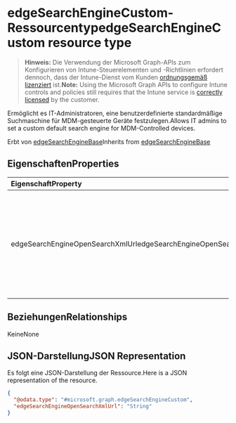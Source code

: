 # <a name="edgesearchenginecustom-resource-type"></a><span data-ttu-id="435a0-101">edgeSearchEngineCustom-Ressourcentyp</span><span class="sxs-lookup"><span data-stu-id="435a0-101">edgeSearchEngineCustom resource type</span></span>

> <span data-ttu-id="435a0-102">**Hinweis:** Die Verwendung der Microsoft Graph-APIs zum Konfigurieren von Intune-Steuerelementen und -Richtlinien erfordert dennoch, dass der Intune-Dienst vom Kunden [ordnungsgemäß lizenziert](https://go.microsoft.com/fwlink/?linkid=839381) ist.</span><span class="sxs-lookup"><span data-stu-id="435a0-102">**Note:** Using the Microsoft Graph APIs to configure Intune controls and policies still requires that the Intune service is [correctly licensed](https://go.microsoft.com/fwlink/?linkid=839381) by the customer.</span></span>

<span data-ttu-id="435a0-103">Ermöglicht es IT-Administratoren, eine benutzerdefinierte standardmäßige Suchmaschine für MDM-gesteuerte Geräte festzulegen.</span><span class="sxs-lookup"><span data-stu-id="435a0-103">Allows IT admins to set a custom default search engine for MDM-Controlled devices.</span></span>

<span data-ttu-id="435a0-104">Erbt von [edgeSearchEngineBase](../resources/intune_deviceconfig_edgesearchenginebase.md)</span><span class="sxs-lookup"><span data-stu-id="435a0-104">Inherits from [edgeSearchEngineBase](../resources/intune_deviceconfig_edgesearchenginebase.md)</span></span>

## <a name="properties"></a><span data-ttu-id="435a0-105">Eigenschaften</span><span class="sxs-lookup"><span data-stu-id="435a0-105">Properties</span></span>
|<span data-ttu-id="435a0-106">Eigenschaft</span><span class="sxs-lookup"><span data-stu-id="435a0-106">Property</span></span>|<span data-ttu-id="435a0-107">Typ</span><span class="sxs-lookup"><span data-stu-id="435a0-107">Type</span></span>|<span data-ttu-id="435a0-108">Beschreibung</span><span class="sxs-lookup"><span data-stu-id="435a0-108">Description</span></span>|
|:---|:---|:---|
|<span data-ttu-id="435a0-109">edgeSearchEngineOpenSearchXmlUrl</span><span class="sxs-lookup"><span data-stu-id="435a0-109">edgeSearchEngineOpenSearchXmlUrl</span></span>|<span data-ttu-id="435a0-110">Zeichenfolge</span><span class="sxs-lookup"><span data-stu-id="435a0-110">String</span></span>|<span data-ttu-id="435a0-111">Verweist auf einen Https-Link mit der OpenSearch-XML-Datei, die mindestens den Kurznamen und die URL der Suchmaschine enthält.</span><span class="sxs-lookup"><span data-stu-id="435a0-111">Points to a https link containing the OpenSearch xml file that contains, at minimum, the short name and the URL to the search Engine.</span></span>|

## <a name="relationships"></a><span data-ttu-id="435a0-112">Beziehungen</span><span class="sxs-lookup"><span data-stu-id="435a0-112">Relationships</span></span>
<span data-ttu-id="435a0-113">Keine</span><span class="sxs-lookup"><span data-stu-id="435a0-113">None</span></span>
## <a name="json-representation"></a><span data-ttu-id="435a0-114">JSON-Darstellung</span><span class="sxs-lookup"><span data-stu-id="435a0-114">JSON Representation</span></span>
<span data-ttu-id="435a0-115">Es folgt eine JSON-Darstellung der Ressource.</span><span class="sxs-lookup"><span data-stu-id="435a0-115">Here is a JSON representation of the resource.</span></span>
<!--{
  "blockType": "resource",
  "baseType": "microsoft.graph.edgeSearchEngineBase",
  "@odata.type": "microsoft.graph.edgeSearchEngineCustom"
}-->
``` json
{
  "@odata.type": "#microsoft.graph.edgeSearchEngineCustom",
  "edgeSearchEngineOpenSearchXmlUrl": "String"
}
```



